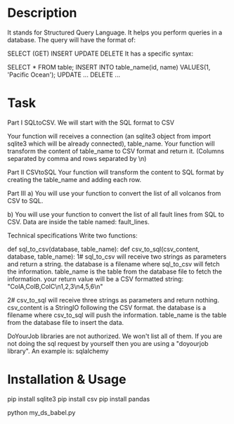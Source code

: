 # Description

It stands for Structured Query Language. It helps you perform queries in a database. The query will have the format of:

SELECT (GET)
INSERT
UPDATE
DELETE
It has a specific syntax:

SELECT * FROM table;
INSERT INTO table_name(id, name) VALUES(1, 'Pacific Ocean');
UPDATE ...
DELETE ...

# Task

Part I SQLtoCSV. We will start with the SQL format to CSV

Your function will receives a connection (an sqlite3 object from import sqlite3 which will be already connected), table_name. Your function will transform the content of table_name to CSV format and return it. (Columns separated by comma and rows separated by \n)

Part II CSVtoSQL Your function will transform the content to SQL format by creating the table_name and adding each row.

Part III a) You will use your function to convert the list of all volcanos from CSV to SQL.

b) You will use your function to convert the list of all fault lines from SQL to CSV. Data are inside the table named: fault_lines.

Technical specifications
Write two functions:

def sql_to_csv(database, table_name):
def csv_to_sql(csv_content, database, table_name):
1# sql_to_csv will receive two strings as parameters and return a string. the database is a filename where sql_to_csv will fetch the information. table_name is the table from the database file to fetch the information. your return value will be a CSV formatted string: "ColA,ColB,ColC\n1,2,3\n4,5,6\n"

2# csv_to_sql will receive three strings as parameters and return nothing. csv_content is a StringIO following the CSV format. the database is a filename where csv_to_sql will push the information. table_name is the table from the database file to insert the data.

DoYourJob libraries are not authorized. We won't list all of them. If you are not doing the sql request by yourself then you are using a "doyourjob library". An example is: sqlalchemy

# Installation & Usage
pip install sqlite3
pip install csv
pip install pandas

python my_ds_babel.py